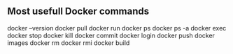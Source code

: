 ## Most usefull Docker commands 

docker –version
docker pull
docker run
docker ps
docker ps -a
docker exec
docker stop
docker kill
docker commit
docker login
docker push
docker images
docker rm
docker rmi
docker build
